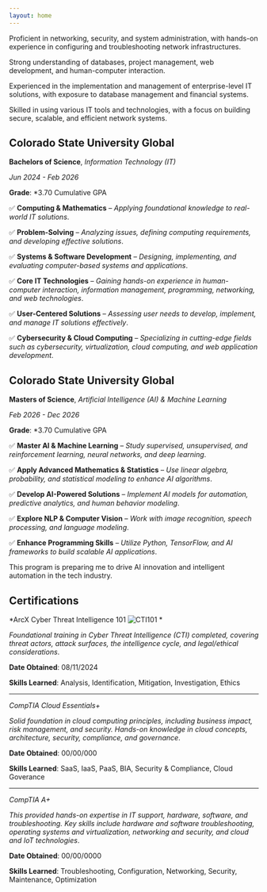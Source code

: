 ```yaml
---
layout: home
---
```


Proficient in networking, security, and system administration, with hands-on experience in configuring and troubleshooting network infrastructures.

Strong understanding of databases, project management, web development, and human-computer interaction.

Experienced in the implementation and management of enterprise-level IT solutions, with exposure to database management and financial systems.

Skilled in using various IT tools and technologies, with a focus on building secure, scalable, and efficient network systems.


## **Colorado State University Global**
**Bachelors of Science**, *Information Technology (IT)*

*Jun 2024 - Feb 2026*

**Grade**: *3.70 Cumulative GPA

✅ **Computing & Mathematics** – *Applying foundational knowledge to real-world IT solutions*.
  	
✅ **Problem-Solving** – *Analyzing issues, defining computing requirements, and developing effective solutions*.
    		
✅ **Systems & Software Development** – *Designing, implementing, and evaluating computer-based systems and applications*.
    		
✅ **Core IT Technologies** – *Gaining hands-on experience in human-computer interaction, information management, programming, networking, and web technologies*.

✅ **User-Centered Solutions** – *Assessing user needs to develop, implement, and manage IT solutions effectively*.

✅ **Cybersecurity & Cloud Computing** – *Specializing in cutting-edge fields such as cybersecurity, virtualization, cloud computing, and web application development*.

## **Colorado State University Global**
**Masters of Science**, *Artificial Intelligence (AI) & Machine Learning*

*Feb 2026 - Dec 2026*

**Grade**: *3.70 Cumulative GPA

✅ **Master AI & Machine Learning** – *Study supervised, unsupervised, and reinforcement learning, neural networks, and deep learning*.

✅ **Apply Advanced Mathematics & Statistics** – *Use linear algebra, probability, and statistical modeling to enhance AI algorithms*.
    	
✅ **Develop AI-Powered Solutions** – *Implement AI models for automation, predictive analytics, and human behavior modeling*.
  	
✅ **Explore NLP & Computer Vision** – *Work with image recognition, speech processing, and language modeling*.

✅ **Enhance Programming Skills** – *Utilize Python, TensorFlow, and AI frameworks to build scalable AI applications*.
  	
This program is preparing me to drive AI innovation and intelligent automation in the tech industry.

## **Certifications**

*ArcX Cyber Threat Intelligence 101 ![CTI101](https://github.com/user-attachments/assets/ee9f333f-5e93-483e-a0bb-6d468a53971a)
*


*Foundational training in Cyber Threat Intelligence (CTI) completed, covering threat actors, attack surfaces, the intelligence cycle, and legal/ethical considerations*.

**Date Obtained**: 08/11/2024

**Skills Learned**: Analysis, Identification, Mitigation, Investigation, Ethics

-----------------------------------

*CompTIA Cloud Essentials+*

*Solid foundation in cloud computing principles, including business impact, risk management, and security. Hands-on knowledge in cloud concepts, architecture, security, compliance, and governance*.

**Date Obtained**: 00/00/000

**Skills Learned**: SaaS, IaaS, PaaS, BIA, Security & Compliance, Cloud Goverance

------------------------------------

*CompTIA A+*

*This provided hands-on expertise in IT support, hardware, software, and troubleshooting. Key skills include hardware and software troubleshooting, operating systems and virtualization, networking and security, and cloud and IoT technologies*.

**Date Obtained**: 00/00/0000

**Skills Learned**: Troubleshooting, Configuration, Networking, Security, Maintenance, Optimization
